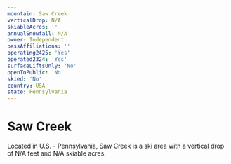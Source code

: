 ```yaml
---
mountain: Saw Creek
verticalDrop: N/A
skiableAcres: ''
annualSnowfall: N/A
owner: Independent
passAffiliations: ''
operating2425: 'Yes'
operated2324: 'Yes'
surfaceLiftsOnly: 'No'
openToPublic: 'No'
skied: 'No'
country: USA
state: Pennsylvania
---
```


# Saw Creek

Located in U.S. - Pennsylvania, Saw Creek is a ski area with a vertical drop of N/A feet and N/A skiable acres.

